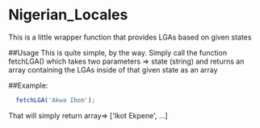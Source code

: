 # Nigerian_Locales
This is a little wrapper function that provides LGAs based on given states


##Usage
This is quite simple, by the way. Simply call the function fetchLGA() which takes two parameters => state (string) and returns an array containing the LGAs inside of that given state as an array

##Example:
```js
  fetchLGA('Akwa Ibom');
```
 That will simply return array=> ['Ikot Ekpene', ...]
